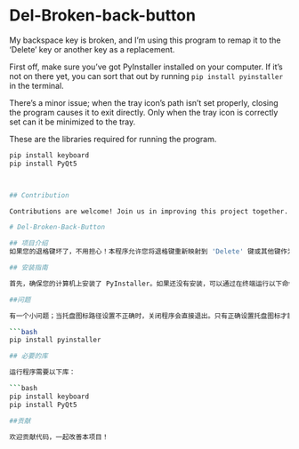 # Del-Broken-back-button
My backspace key is broken, and I’m using this program to remap it to the ‘Delete’ key or another key as a replacement.

First off, make sure you’ve got PyInstaller installed on your computer. If it’s not on there yet, you can sort that out by running
```pip install pyinstaller```   in the terminal. 

There’s a minor issue; when the tray icon’s path isn’t set properly, closing the program causes it to exit directly. Only when the tray icon is correctly set can it be minimized to the tray.

These are the libraries required for running the program.
```bash
pip install keyboard
pip install PyQt5



## Contribution

Contributions are welcome! Join us in improving this project together.

# Del-Broken-Back-Button

## 项目介绍
如果您的退格键坏了，不用担心！本程序允许您将退格键重新映射到 'Delete' 键或其他键作为替代。

## 安装指南

首先，确保您的计算机上安装了 PyInstaller。如果还没有安装，可以通过在终端运行以下命令来安装：

##问题

有一个小问题；当托盘图标路径设置不正确时，关闭程序会直接退出。只有正确设置托盘图标才能最小化到托盘。

```bash
pip install pyinstaller

## 必要的库

运行程序需要以下库：

```bash
pip install keyboard
pip install PyQt5

##贡献

欢迎贡献代码，一起改善本项目！
